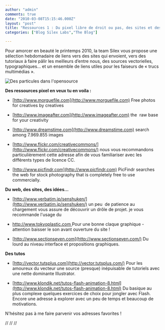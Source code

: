 ```yaml
---
author: "admin"
comments: true
date: "2010-03-08T15:15:46.000Z"
layout: "post"
title: "Ressources 1 : Du pixel libre de droit ou pas, des sites et des tutos !"
categories: ["Blog Silex Labs","The Blog"]

---
```

Pour amorcer en beauté le printemps 2010, la team Silex vous propose une sélection hebdomadaire de liens vers des sites qui envoient, vers des tutoriaux à faire pâlir les meilleurs d’entre nous, des sources vectorielles, typographiques… et un ensemble de liens utiles pour les faiseurs de « trucs multimédias ».


![Des particules dans l'opensource](https://www.silexlabs.org/wp-content/uploads/2010/03/silex-particules.jpg)


**Des ressources pixel en veux tu en voila :**




  * [http://www.morguefile.com](http://www.morguefile.com)
Free photos for creatives by creatives


  * [http://www.imageafter.com](http://www.imageafter.com)
the  raw base for your creativity


  * [http://www.dreamstime.com](http://www.dreamstime.com)
search among 7.969.855 images


  * [http://www.flickr.com/creativecommons/](http://www.flickr.com/creativecommons/)
nous vous recommandons particulièrement cette adresse afin de vous familiariser avec les différents types de licence CC.


  * [http://www.picfindr.com](http://www.picfindr.com)
PicFindr searches the web for stock photography that is  completely free to use commercially.


**Du web, des sites, des idées...**




  * [http://www.verbatim.jp/senshuken/](http://www.verbatim.jp/senshuken/)
un peu  de patience au chargement vous assure de découvrir un drôle de projet.
je vous recommande l'usage du <create my media monster>


  * [http://www.tokyoplastic.com
](http://www.tokyoplastic.com/)Pour une bonne claque graphique - attention baisser le son avant ouverture du site !


  * [http://www.sectionseven.com](http://www.sectionseven.com/)
Du lourd au niveau interface et propositions graphiques.


**Des tutos**




  * [http://vector.tutsplus.com](http://vector.tutsplus.com/)
Pour les amoureux du vecteur une source (presque) inépuisable de tutoriels avec une nette dominante Illustrator.


  * [http://www.klondik.net/tutos-flash-animation-8.html](http://www.klondik.net/tutos-flash-animation-8.html)
Du basique au plus complexe quelques exercices de choix pour jongler avec Flash. Encore une adresse à explorer avec un peu de temps et beaucoup de motivations.


N'hésitez pas à me faire parvenir vos adresses favorites !

// // //


